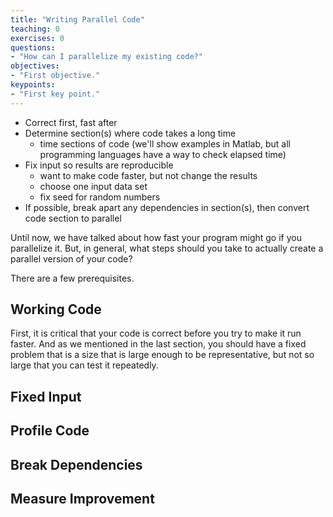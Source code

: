 ```yaml
---
title: "Writing Parallel Code"
teaching: 0
exercises: 0
questions:
- "How can I parallelize my existing code?"
objectives:
- "First objective."
keypoints:
- "First key point."
---
```


 - Correct first, fast after
 - Determine section(s) where code takes a long time
     - time sections of code (we'll show examples in Matlab, but all programming languages have a way to check elapsed time)
 - Fix input so results are reproducible
     - want to make code faster, but not change the results
     - choose one input data set
     - fix seed for random numbers
 - If possible, break apart any dependencies in section(s), then convert code section to parallel
 
Until now, we have talked about how fast your program might go if you parallelize it.  But, in general, what steps should you take to actually create a parallel version of your code?

There are a few prerequisites.

## Working Code ##

First, it is critical that your code is correct before you try to make it run faster.  And as we mentioned in the last section, you should have a fixed problem that is a size that is large enough to be representative, but not so large that you can test it repeatedly.

## Fixed Input ##

## Profile Code ##

## Break Dependencies ##

## Measure Improvement ##

